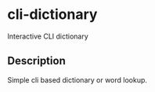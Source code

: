 # cli-dictionary
Interactive CLI dictionary

## Description
Simple cli based dictionary or word lookup.

